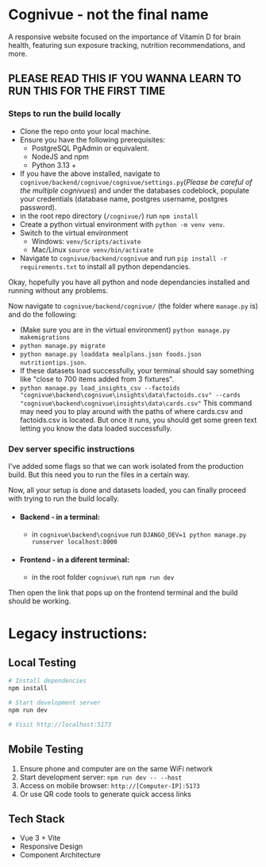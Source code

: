 # Cognivue - not the final name

A responsive website focused on the importance of Vitamin D for brain health, featuring sun exposure tracking, nutrition recommendations, and more.

## PLEASE READ THIS IF YOU WANNA LEARN TO RUN THIS FOR THE FIRST TIME
### Steps to run the build locally
- Clone the repo onto your local machine.
- Ensure you have the following prerequisites:
    - PostgreSQL PgAdmin or equivalent.
    - NodeJS and npm
    - Python 3.13 +
- If you have the above installed, navigate to `cognivue/backend/cognivue/cognivue/settings.py`(*Please be careful of the multiple cognivues*) and under the databases codeblock, populate your credentials (database name, postgres username, postgres password).
- in the root repo directory (`/cognivue/`) run `npm install`
- Create a python virtual environment with `python -m venv venv`.
- Switch to the virtual environment
    - Windows: `venv/Scripts/activate`
    - Mac/Linux `source venv/bin/activate`
- Navigate to `cognivue/backend/cognivue` and run `pip install -r requirements.txt` to install all python dependancies.

Okay, hopefully you have all python and node dependancies installed and running without any problems.

Now navigate to `cognivue/backend/cognivue/` (the folder where `manage.py` is) and do the following:
- (Make sure you are in the virtual environment) `python manage.py makemigrations`
- `python manage.py migrate`
- `python manage.py loaddata mealplans.json foods.json nutritiontips.json`.
- If these datasets load successfully, your terminal should say something like "close to 700 items added from 3 fixtures".
- `python manage.py load_insights_csv --factoids "cognivue\backend\cognivue\insights\data\factoids.csv" --cards "cognivue\backend\cognivue\insights\data\cards.csv"` This command may need you to play around with the paths of where cards.csv and factoids.csv is located. But once it runs, you should get some green text letting you know the data loaded successfully.

### Dev server specific instructions
I've added some flags so that we can work isolated from the production build. But this need you to run the files in a certain way.

Now, all your setup is done and datasets loaded, you can finally proceed with trying to run the build locally.
- #### Backend - in a terminal:
    - in `cognivue\backend\cognivue` run `DJANGO_DEV=1 python manage.py runserver localhost:8000`
- #### Frontend - in a diferent terminal:
    - in the root folder `cognivue\` run `npm run dev`

Then open the link that pops up on the frontend terminal and the build should be working.



# Legacy instructions:
## Local Testing

```bash
# Install dependencies
npm install

# Start development server
npm run dev

# Visit http://localhost:5173
```

## Mobile Testing

1. Ensure phone and computer are on the same WiFi network
2. Start development server: `npm run dev -- --host`
3. Access on mobile browser: `http://[Computer-IP]:5173`
4. Or use QR code tools to generate quick access links

## Tech Stack

- Vue 3 + Vite
- Responsive Design
- Component Architecture
